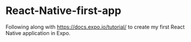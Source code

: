 # React-Native-first-app

Following along with https://docs.expo.io/tutorial/ to create my first React Native application in Expo.
